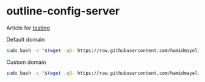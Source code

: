 # outline-config-server

Article for [testing](https://medium.com/younited-tech-blog/end-to-end-test-a-blazor-app-with-playwright-part-1-224e8894c0f3)

Default domain
```bash
sudo bash -c "$(wget -qO- https://raw.githubusercontent.com/hamidmayeli/outline-config-server/main/install.sh | tee /tmp/install.sh | chmod +x /tmp/install.sh)" && /tmp/install.sh --host yourdomain.com
```

Custom domain
```bash
sudo bash -c "$(wget -qO- https://raw.githubusercontent.com/hamidmayeli/outline-config-server/main/install.sh | tee /tmp/install.sh | chmod +x /tmp/install.sh)" && /tmp/install.sh --host yourdomain.com
```
